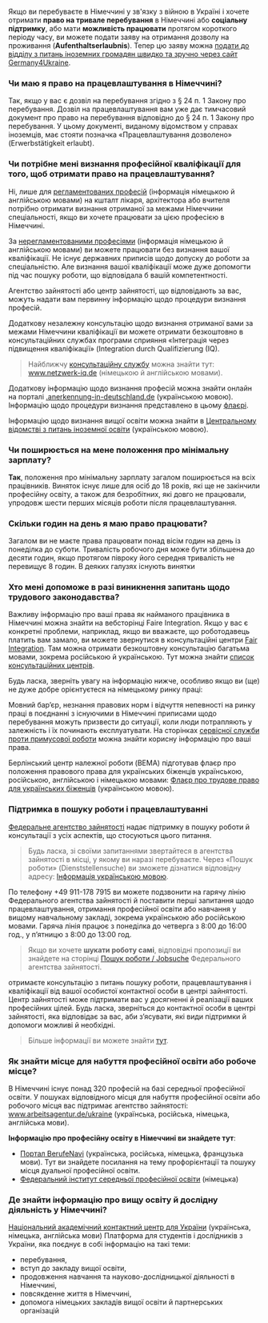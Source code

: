 Якщо ви перебуваєте в Німеччині у зв'язку з війною в Україні і хочете отримати **право на тривале перебування** в Німеччині або **соціальну підтримку**, або мати **можливість працювати** протягом короткого періоду часу, ви можете подати заяву на отримання дозволу на проживання (**Aufenthaltserlaubnis**). Тепер цю заяву можна [подати до відділу з питань іноземних громадян швидко та зручно через сайт Germany4Ukraine](https://www.germany4ukraine.de/hilfeportal-ua/%D0%BE%D0%BD%D0%BB%D0%B0%D0%B9%D0%BD-%D0%BF%D0%BE%D1%81%D0%BB%D1%83%D0%B3%D0%B8/%D0%B2%D0%B8%D0%B4-%D0%BD%D0%B0-%D0%BF%D1%80%D0%BE%D0%B6%D0%B8%D0%B2%D0%B0%D0%BD%D0%BD%D1%8F).
### Чи маю я право на працевлаштування в Німеччині?
Так, якщо у вас є дозвіл на перебування згідно з § 24 п. 1 Закону про перебування. Дозвіл на працевлаштування вам уже дає тимчасовий документ про право на перебування відповідно до § 24 п. 1 Закону про перебування. У цьому документі, виданому відомством у справах іноземців, має стояти позначка «Працевлаштування дозволено» (Erwerbstätigkeit erlaubt).
### Чи потрібне мені визнання професійної кваліфікації для того, щоб отримати право на працевлаштування?  
Ні, лише для [регламентованих професій](https://www.anerkennung-in-deutschland.de/html/en/service/glossary_r.php) (інформація німецькою й англійською мовами) на кшталт лікаря, архітектора або вчителя потрібно отримати визнання отриманої за межами Німеччини спеціальності, якщо ви хочете працювати за цією професією в Німеччині. 

За [нерегламентованими професіями](https://www.anerkennung-in-deutschland.de/html/en/service/glossary_n.php) (інформація німецькою й англійською мовами) ви можете працювати без визнання вашої кваліфікації. Не існує державних приписів щодо допуску до роботи за спеціальністю. Але визнання вашої кваліфікації може дуже допомогти під час пошуку роботи, що відповідала б вашій компетентності. 

Агентство зайнятості або центр зайнятості, що відповідають за вас, можуть надати вам первинну інформацію щодо процедури визнання професій.

Додаткову незалежну консультацію щодо визнання отриманої вами за межами Німеччини кваліфікації ви можете отримати безкоштовно в консультаційних службах програми сприяння «Інтеграція через підвищення кваліфікації» (Integration durch Qualifizierung (IQ). 
>Найближчу [консультаційну службу](https://www.netzwerk-iq.de/foerderprogramm-iq/landesnetzwerke/karte) можна знайти тут: www.netzwerk-iq.de (німецькою й англійською мовами).

Додаткову інформацію щодо визнання професій можна знайти онлайн на порталі [.anerkennung-in-deutschland.de](https://www.anerkennung-in-deutschland.de/html/uk/index.php) (українською мовою). Інформацію щодо процедури визнання представлено в цьому [флаєрі](https://www.anerkennung-in-deutschland.de/assets/content/Medien_Dokumente-AI/2022-flyer-anerkennung-in-deutschland-uk.pdf).

Інформацію щодо визнання вищої освіти можна знайти в [Центральному відомстві з питань іноземної освіти](https://www.kmk.org/zab/zeugnisbewertung/ua.html) (українською мовою).
### Чи поширюється на мене положення про мінімальну зарплату?
**Так**, положення про мінімальну зарплату загалом поширюється на всіх працівників. Виняток існує лише для осіб до 18 років, які ще не закінчили професійну освіту, а також для безробітних, які довго не працювали, упродовж шести перших місяців роботи після працевлаштування.
### Скільки годин на день я маю право працювати?
Загалом ви не маєте права працювати понад вісім годин на день із понеділка до суботи. Тривалість робочого дня може бути збільшена до десяти годин, якщо протягом півроку  його середня тривалість не перевищує 8 годин. В деяких галузях існують винятки
### Хто мені допоможе в разі виникнення запитань щодо трудового законодавства?
Важливу інформацію про ваші права як найманого працівника в Німеччині можна знайти на вебсторінці Faire Integration. Якщо у вас є конкретні проблеми, наприклад, якщо ви вважаєте, що роботодавець платить вам замало, ви можете звернутися в консультаційні центри [Fair Integration](https://www.faire-integration.de/de/topic/236.ich-lebe-bereits-in-deutschland.html). Там можна отримати безкоштовну консультацію багатьма мовами, зокрема російською й українською. Тут можна знайти [список консультаційних центрів](https://www.faire-integration.de/de/topic/11.beratungsstellen.html).

Будь ласка, зверніть увагу на інформацію нижче, особливо якщо ви (ще) не дуже добре орієнтуєтеся на німецькому ринку праці:

Мовний бар’єр, незнання правових норм і відчуття непевності на ринку праці в поєднанні з існуючими в Німеччині приписами щодо перебування можуть призвести до ситуації, коли люди потрапляють у залежність і їх починають експлуатувати. На сторінках [сервісної служби проти примусової роботи](https://www.servicestelle-gegen-zwangsarbeit.de/en/) можна знайти корисну інформацію про ваші права. 

Берлінський центр належної роботи (BEMA) підготував флаєр про положення правового права для українських біженців українською, російською, англійською і німецькою мовами: [Флаєр про трудове право для українських біженців](https://bema.berlin/site/assets/files/1358/flyer_ukraine_ua_final.pdf) (українською мовою).
### Підтримка в пошуку роботи і працевлаштуванні
[Федеральне агентство зайнятості](https://www.arbeitsagentur.de/ukraine/ukraine-ua) надає підтримку в пошуку роботи й консультації з усіх аспектів, що стосуються цього питання.
>Будь ласка, зі своїми запитаннями звертайтеся в агентства зайнятості в місці, у якому ви наразі перебуваєте. Через «Пошук роботи» (Dienststellensuche) ви зможете дізнатися відповідну адресу: [Інформація українською мовою](https://www.arbeitsagentur.de/ua/ua/ukraine).

По телефону +49 911-178 7915 ви можете подзвонити на гарячу лінію Федерального агентства зайнятості й поставити перші запитання щодо працевлаштування, отримання професійної освіти або навчання у вищому навчальному закладі, зокрема українською або російською мовами. Гаряча лінія працює з понеділка до четверга з 8:00 до 16:00 год., у п’ятницю з 8:00 до 13:00 год.
>Якщо ви хочете **шукати роботу самі**, відповідні пропозиції ви знайдете на сторінці [Пошук роботи / Jobsuche](https://www.arbeitsagentur.de/jobsuche/) Федерального агентства зайнятості.

отримаєте консультацію з питань пошуку роботи, працевлаштування і кваліфікації від вашої особистої контактної особи в центрі зайнятості. Центр зайнятості може підтримати вас у досягненні й реалізації ваших професійних цілей. Будь ласка, зверніться до контактної особи в центрі зайнятості, яка відповідає за вас, аби з’ясувати, які види підтримки й допомоги можливі й необхідні. 
> Більше інформації ви можете знайти [тут](https://www.germany4ukraine.de/hilfeportal-ua/%D1%80%D0%BE%D0%B1%D0%BE%D1%82%D0%B0-%D1%82%D0%B0-%D1%81%D0%BE%D1%86%D1%96%D0%B0%D0%BB%D1%8C%D0%BD%D0%B0-%D1%81%D1%84%D0%B5%D1%80%D0%B0/%D0%BF%D1%96%D0%B4%D1%82%D1%80%D0%B8%D0%BC%D0%BA%D0%B0-%D0%B2-%D0%BF%D0%BE%D1%88%D1%83%D0%BA%D1%83-%D1%80%D0%BE%D0%B1%D0%BE%D1%82%D0%B8-%D1%96-%D0%BF%D1%80%D0%B0%D1%86%D0%B5%D0%B2%D0%BB%D0%B0%D1%88%D1%82%D1%83%D0%B2%D0%B0%D0%BD%D0%BD%D1%96).
### Як знайти місце для набуття професійної освіти або робоче місце?
В Німеччині існує понад 320 професій на базі середньої професійної освіти. У пошуках відповідного місця для набуття професійної освіти або робочого місця вас підтримає агентство зайнятості: www.arbeitsagentur.de/ukraine (українська, російська, німецька, англійська мови).

**Інформацію про професійну освіту в Німеччині ви знайдете тут**:
* [Портал BerufeNavi](https://www.berufenavi.de/immigrants#content54) (українська, російська, німецька, французька мови). Тут ви знайдете посилання на тему профорієнтації та пошуку місця дуальної професійної освіти.
* [Федеральний інститут середньої професійної освіти](https://www.bibb.de/de/155561.php) (німецька)
### Де знайти інформацію про вищу освіту й дослідну діяльність у Німеччині?
[Національний академічний контактний центр для України](https://www.daad-ukraine.org/uk/) (українська, німецька, англійська мови)
Платформа для студентів і дослідників з України, яка поєднує в собі інформацію на такі теми:
* перебування,
* вступ до закладу вищої освіти,
* продовження навчання та науково-дослідницької діяльності в Німеччині,
* повсякденне життя в Німеччині,
* допомога німецьких закладів вищої освіти й партнерських організацій